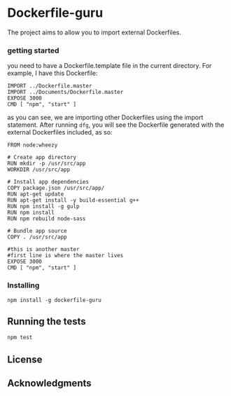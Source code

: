 # Dockerfile-guru

The project aims to allow you to import external Dockerfiles.

### getting started

you need to have a Dockerfile.template file in the current directory. For example, I have this Dockerfile:
```
IMPORT ../Dockerfile.master
IMPORT ../Documents/Dockerfile.master
EXPOSE 3000
CMD [ "npm", "start" ]
```
as you can see, we are importing other Dockerfiles using the import statement. After running ```dfg```, you will see the Dockerfile generated with the external Dockerfiles included, as so:
```
FROM node:wheezy

# Create app directory
RUN mkdir -p /usr/src/app
WORKDIR /usr/src/app

# Install app dependencies
COPY package.json /usr/src/app/
RUN apt-get update
RUN apt-get install -y build-essential g++
RUN npm install -g gulp
RUN npm install
RUN npm rebuild node-sass

# Bundle app source
COPY . /usr/src/app

#this is another master
#first line is where the master lives
EXPOSE 3000
CMD [ "npm", "start" ]
```

### Installing
```
npm install -g dockerfile-guru
```

## Running the tests
```sh
npm test
```

## License

## Acknowledgments

